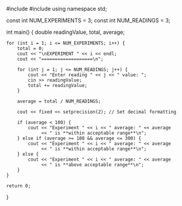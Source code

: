 #include <iostream>
#include <iomanip>
using namespace std;

const int NUM_EXPERIMENTS = 3;
const int NUM_READINGS = 3;

int main() {
    double readingValue, total, average;

    for (int i = 1; i <= NUM_EXPERIMENTS; i++) {
        total = 0; 
        cout << "\nEXPERIMENT " << i << endl;
        cout << "===================\n";

        for (int j = 1; j <= NUM_READINGS; j++) {
            cout << "Enter reading " << j << " value: ";
            cin >> readingValue;
            total += readingValue;
        }

        average = total / NUM_READINGS;

        cout << fixed << setprecision(2); // Set decimal formatting

        if (average < 100) {
            cout << "Experiment " << i << " average: " << average 
                 << " is **within acceptable range**\n";
        } else if (average >= 100 && average <= 300) {
            cout << "Experiment " << i << " average: " << average 
                 << " is **within acceptable range**\n";
        } else {
            cout << "Experiment " << i << " average: " << average 
                 << " is **above acceptable range**\n";
        }
    }

    return 0;
}

